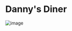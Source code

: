 <h1>Danny's Diner</h1>

![image](https://github.com/MyaHeeschen/8-Week-SQL-Challenge/assets/135869732/189d47d5-b9a0-4693-af69-dc4d8a82889e)


